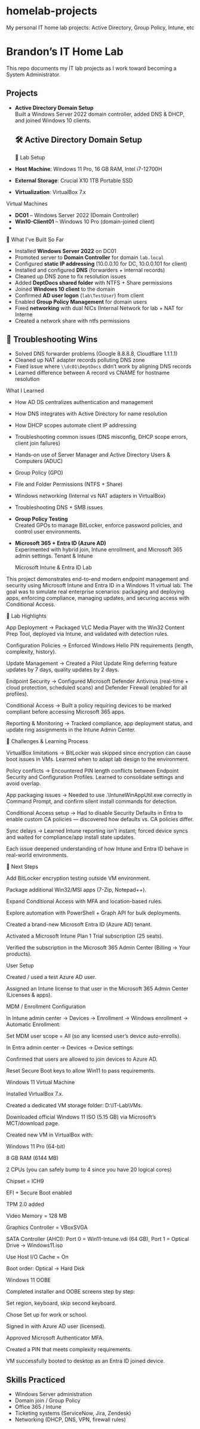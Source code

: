 # homelab-projects
My personal IT home lab projects: Active Directory, Group Policy, Intune, etc

# Brandon’s IT Home Lab

This repo documents my IT lab projects as I work toward becoming a System Administrator.

## Projects
- **Active Directory Domain Setup**  
  Built a Windows Server 2022 domain controller, added DNS & DHCP, and joined Windows 10 clients.
  ## 🛠️ Active Directory Domain Setup

  🔹 Lab Setup
- **Host Machine**: Windows 11 Pro, 16 GB RAM, Intel i7-12700H  
- **External Storage**: Crucial X10 1TB Portable SSD  
- **Virtualization**: VirtualBox 7.x  

 Virtual Machines
- **DC01** – Windows Server 2022 (Domain Controller)  
- **Win10-Client01** – Windows 10 Pro (domain-joined client)
- 
 🔹 What I’ve Built So Far
- Installed **Windows Server 2022** on DC01  
- Promoted server to **Domain Controller** for domain `lab.local`  
- Configured **static IP addressing** (10.0.0.10 for DC, 10.0.0.101 for client)  
- Installed and configured **DNS** (forwarders + internal records)  
- Cleaned up DNS zone to fix resolution issues  
- Added **DeptDocs shared folder** with NTFS + Share permissions  
- Joined **Windows 10 client** to the domain  
- Confirmed **AD user logon** (`lab\TestUser`) from client  
- Enabled **Group Policy Management** for domain users  
- Fixed **networking** with dual NICs (Internal Network for lab + NAT for Interne
- Created a network share with ntfs permissions

## 🔹 Troubleshooting Wins
- Solved DNS forwarder problems (Google 8.8.8.8, Cloudflare 1.1.1.1)  
- Cleaned up NAT adapter records polluting DNS zone  
- Fixed issue where `\\dc01\DeptDocs` didn’t work by aligning DNS records  
- Learned difference between A record vs CNAME for hostname resolution  

What I Learned
- How AD DS centralizes authentication and management
- How DNS integrates with Active Directory for name resolution
- How DHCP scopes automate client IP addressing
- Troubleshooting common issues (DNS misconfig, DHCP scope errors, client join failures)
- Hands-on use of Server Manager and Active Directory Users & Computers (ADUC)
- Group Policy (GPO)  
- File and Folder Permissions (NTFS + Share)  
- Windows networking (Internal vs NAT adapters in VirtualBox)  
- Troubleshooting DNS + SMB issues



- **Group Policy Testing**  
  Created GPOs to manage BitLocker, enforce password policies, and control user environments.  

- **Microsoft 365 + Entra ID (Azure AD)**  
  Experimented with hybrid join, Intune enrollment, and Microsoft 365 admin settings.
  Tenant & Intune

  Microsoft Intune & Entra ID Lab

This project demonstrates end-to-end modern endpoint management and security using Microsoft Intune and Entra ID in a Windows 11 virtual lab. The goal was to simulate real enterprise scenarios: packaging and deploying apps, enforcing compliance, managing updates, and securing access with Conditional Access.

🔹 Lab Highlights

App Deployment → Packaged VLC Media Player with the Win32 Content Prep Tool, deployed via Intune, and validated with detection rules.

Configuration Policies → Enforced Windows Hello PIN requirements (length, complexity, history).

Update Management → Created a Pilot Update Ring deferring feature updates by 7 days, quality updates by 2 days.

Endpoint Security → Configured Microsoft Defender Antivirus (real-time + cloud protection, scheduled scans) and Defender Firewall (enabled for all profiles).

Conditional Access → Built a policy requiring devices to be marked compliant before accessing Microsoft 365 apps.

Reporting & Monitoring → Tracked compliance, app deployment status, and update ring assignments in the Intune Admin Center.

🔹 Challenges & Learning Process

VirtualBox limitations → BitLocker was skipped since encryption can cause boot issues in VMs. Learned when to adapt lab design to the environment.

Policy conflicts → Encountered PIN length conflicts between Endpoint Security and Configuration Profiles. Learned to consolidate settings and avoid overlap.

App packaging issues → Needed to use .\IntuneWinAppUtil.exe correctly in Command Prompt, and confirm silent install commands for detection.

Conditional Access setup → Had to disable Security Defaults in Entra to enable custom CA policies — discovered how defaults vs. CA policies differ.

Sync delays → Learned Intune reporting isn’t instant; forced device syncs and waited for compliance/app install state updates.

Each issue deepened understanding of how Intune and Entra ID behave in real-world environments.

🔹 Next Steps

Add BitLocker encryption testing outside VM environment.

Package additional Win32/MSI apps (7-Zip, Notepad++).

Expand Conditional Access with MFA and location-based rules.

Explore automation with PowerShell + Graph API for bulk deployments.

Created a brand-new Microsoft Entra ID (Azure AD) tenant.

Activated a Microsoft Intune Plan 1 Trial subscription (25 seats).

Verified the subscription in the Microsoft 365 Admin Center (Billing → Your products).

User Setup

Created / used a test Azure AD user.

Assigned an Intune license to that user in the Microsoft 365 Admin Center (Licenses & apps).

MDM / Enrollment Configuration

In Intune admin center → Devices → Enrollment → Windows enrollment → Automatic Enrollment:

Set MDM user scope = All (so any licensed user’s device auto-enrolls).

In Entra admin center → Devices → Device settings:

Confirmed that users are allowed to join devices to Azure AD.

Reset Secure Boot keys to allow Win11 to pass requirements.

Windows 11 Virtual Machine

Installed VirtualBox 7.x.

Created a dedicated VM storage folder: D:\IT-Lab\VMs.

Downloaded official Windows 11 ISO (5.15 GB) via Microsoft’s MCT/download page.

Created new VM in VirtualBox with:

Windows 11 Pro (64-bit)

8 GB RAM (6144 MB)

2 CPUs (you can safely bump to 4 since you have 20 logical cores)

Chipset = ICH9

EFI + Secure Boot enabled

TPM 2.0 added

Video Memory = 128 MB

Graphics Controller = VBoxSVGA

SATA Controller (AHCI): Port 0 = Win11-Intune.vdi (64 GB), Port 1 = Optical Drive → Windows11.iso

Use Host I/O Cache = On

Boot order: Optical → Hard Disk

Windows 11 OOBE

Completed installer and OOBE screens step by step:

Set region, keyboard, skip second keyboard.

Chose Set up for work or school.

Signed in with Azure AD user (licensed).

Approved Microsoft Authenticator MFA.

Created a PIN that meets complexity requirements.

VM successfully booted to desktop as an Entra ID joined device.  


## Skills Practiced
- Windows Server administration  
- Domain join / Group Policy  
- Office 365 / Intune  
- Ticketing systems (ServiceNow, Jira, Zendesk)  
- Networking (DHCP, DNS, VPN, firewall rules)  
